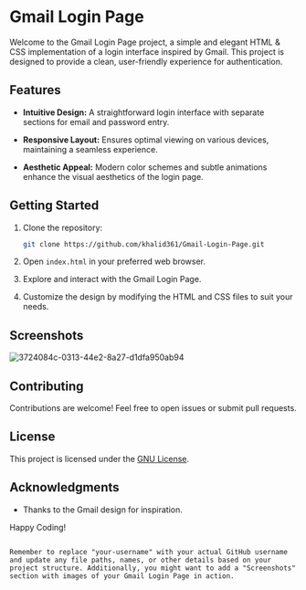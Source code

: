 # Gmail Login Page

Welcome to the Gmail Login Page project, a simple and elegant HTML & CSS implementation of a login interface inspired by Gmail. This project is designed to provide a clean, user-friendly experience for authentication.

## Features

- **Intuitive Design:** A straightforward login interface with separate sections for email and password entry.
  
- **Responsive Layout:** Ensures optimal viewing on various devices, maintaining a seamless experience.

- **Aesthetic Appeal:** Modern color schemes and subtle animations enhance the visual aesthetics of the login page.

## Getting Started

1. Clone the repository:

   ```bash
   git clone https://github.com/khalid361/Gmail-Login-Page.git
   ```

2. Open `index.html` in your preferred web browser.

3. Explore and interact with the Gmail Login Page.

4. Customize the design by modifying the HTML and CSS files to suit your needs.

## Screenshots

![3724084c-0313-44e2-8a27-d1dfa950ab94](https://github.com/khalid361/Gmail-Login-Page/assets/140252447/74bd6622-641f-4c23-99e6-85879c989fd5)

## Contributing

Contributions are welcome! Feel free to open issues or submit pull requests.

## License

This project is licensed under the [GNU License](LICENSE).

## Acknowledgments

- Thanks to the Gmail design for inspiration.

Happy Coding!
```

Remember to replace "your-username" with your actual GitHub username and update any file paths, names, or other details based on your project structure. Additionally, you might want to add a "Screenshots" section with images of your Gmail Login Page in action.
